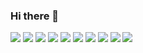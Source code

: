 ### Hi there 👋

<!--
**wookhyunKim/wookhyunKim** is a ✨ _special_ ✨ repository because its `README.md` (this file) appears on your GitHub profile.

Here are some ideas to get you started:

- 🔭 I’m currently working on ...
- 🌱 I’m currently learning ...
- 👯 I’m looking to collaborate on ...
- 🤔 I’m looking for help with ...
- 💬 Ask me about ...
- 📫 How to reach me: ...
- 😄 Pronouns: ...
- ⚡ Fun fact: ...
-->

 <img src="https://img.shields.io/badge/Flutter-02569B?style=flat&logo=Flutter&logoColor=white"/>
 <img src="https://img.shields.io/badge/Swift-F05138?style=flat&logo=Swift&logoColor=white"/>
 <img src="https://img.shields.io/badge/Dart-0175C2?style=flat&logo=Dart&logoColor=white"/>
 <img src="https://img.shields.io/badge/Eclipse-2C2255?style=flat&logo=Eclipseide&logoColor=white"/>
 <img src="https://img.shields.io/badge/SQLite-003B57?style=flat&logo=sqlite&logoColor=white"/>
 <img src="https://img.shields.io/badge/SQLite-4479A1?style=flat&logo=sqlite&logoColor=white"/>
 <img src="https://img.shields.io/badge/MySQL-003B57?style=flat&logo=mysql&logoColor=white"/>
 <img src="https://img.shields.io/badge/Firebase-FFCA28?style=flat&logo=firebase&logoColor=white"/>
 <img src="https://img.shields.io/badge/Springboot-6DB33F?style=flat&logo=springboot&logoColor=white"/>
 <img src="https://img.shields.io/badge/Spring-6DB33F?style=flat&logo=spring&logoColor=white"/>

